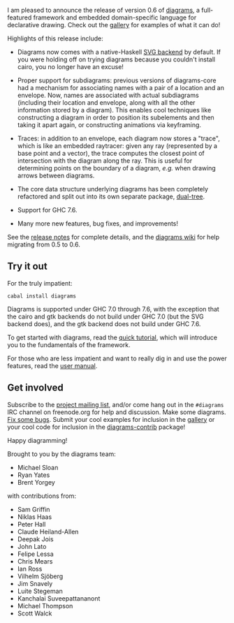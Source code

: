 I am pleased to announce the release of version 0.6 of
[diagrams](http://projects.haskell.org/diagrams), a full-featured
framework and embedded domain-specific language for declarative
drawing.  Check out the
[gallery](http://projects.haskell.org/diagrams/gallery.html) for
examples of what it can do!

Highlights of this release include:

- Diagrams now comes with a native-Haskell
  [SVG backend](http://hackage.haskell.org/package/diagrams%2Dsvg) by
  default.  If you were holding off on trying diagrams because you
  couldn't install cairo, you no longer have an excuse!

- Proper support for subdiagrams: previous versions of diagrams-core
  had a mechanism for associating names with a pair of a location and
  an envelope.  Now, names are associated with actual subdiagrams
  (including their location and envelope, along with all the other
  information stored by a diagram).  This enables cool techniques like
  constructing a diagram in order to position its subelements and then
  taking it apart again, or constructing animations via keyframing.

- Traces: in addition to an envelope, each diagram now stores a
  "trace", which is like an embedded raytracer: given any ray
  (represented by a base point and a vector), the trace computes
  the closest point of intersection with the diagram along the
  ray.  This is useful for determining points on the boundary of a
  diagram, *e.g.* when drawing arrows between diagrams.

- The core data structure underlying diagrams has been completely
  refactored and split out into its own separate package,
  [dual-tree](http://hackage.haskell.org/package/dual%2Dtree).

- Support for GHC 7.6.

- Many more new features, bug fixes, and improvements!

See the [release notes](http://projects.haskell.org/diagrams/releases.html) for
complete details, and the
[diagrams wiki](http://www.haskell.org/haskellwiki/Diagrams/Migrate0.6)
for help migrating from 0.5 to 0.6.

Try it out
----------

For the truly impatient:

    cabal install diagrams

Diagrams is supported under GHC 7.0 through 7.6, with the exception
that the cairo and gtk backends do not build under GHC 7.0 (but the SVG
backend does), and the gtk backend does not build under GHC 7.6.

To get started with diagrams, read the
[quick tutorial](http://projects.haskell.org/diagrams/tutorial/DiagramsTutorial.html),
which will introduce you to the fundamentals of the framework.

For those who are less impatient and want to really dig in and
use the power features, read the
[user manual](http://projects.haskell.org/manual/diagrams-manual.html).

Get involved
------------

Subscribe to the
[project mailing list](http://groups.google.com/group/diagrams-discuss),
and/or come hang out in the `#diagrams` IRC channel on freenode.org
for help and discussion.  Make some diagrams.
[Fix some bugs](http://github.com/diagrams/). Submit
your cool examples for inclusion in the
[gallery](http://projects.haskell.org/diagrams/gallery.html) or your
cool code for inclusion in the
[diagrams-contrib](http://hackage.haskell.org/package/diagrams%2Dcontrib)
package!

Happy diagramming!

Brought to you by the diagrams team:

* Michael Sloan
* Ryan Yates
* Brent Yorgey

with contributions from:

* Sam Griffin
* Niklas Haas
* Peter Hall
* Claude Heiland-Allen
* Deepak Jois
* John Lato
* Felipe Lessa
* Chris Mears
* Ian Ross
* Vilhelm Sjöberg
* Jim Snavely
* Luite Stegeman
* Kanchalai Suveepattananont
* Michael Thompson
* Scott Walck
